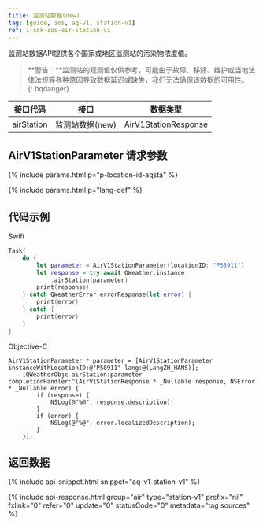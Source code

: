 ```yaml
---
title: 监测站数据(new)
tag: [guide, ios, aq-v1, station-v1]
ref: 1-sdk-ios-air-station-v1
---
```


监测站数据API提供各个国家或地区监测站的污染物浓度值。

> **警告：**监测站的观测值仅供参考，可能由于故障、移除、维护或当地法律法规等各种原因导致数据延迟或缺失，我们无法确保该数据的可用性。
{:.bqdanger}

| 接口代码 | 接口         | 数据类型       |
| --------------- | ---------------- | ------------ |
| airStation | 监测站数据(new)  | AirV1StationResponse |


## AirV1StationParameter 请求参数

{% include params.html p="p-location-id-aqsta" %}

{% include params.html p="lang-def" %}

## 代码示例

Swift

```swift
Task{
    do {
        let parameter = AirV1StationParameter(locationID: "P58911")
        let response = try await QWeather.instance
            .airStation(parameter)
        print(response)
    } catch QWeatherError.errorResponse(let error) {
        print(error)
    } catch {
        print(error)
    }
}
```

Objective-C

```objc
AirV1StationParameter * parameter = [AirV1StationParameter instanceWithLocationID:@"P58911" lang:@(LangZH_HANS)];
    [QWeatherObjc airStation:parameter completionHandler:^(AirV1StationResponse * _Nullable response, NSError * _Nullable error) {
        if (response) {
            NSLog(@"%@", response.description);
        }
        if (error) {
            NSLog(@"%@", error.localizedDescription);
        }
    }];
```

## 返回数据

{% include api-snippet.html snippet="aq-v1-station-v1" %}

{% include api-response.html group="air" type="station-v1" prefix="nil" fxlink="0" refer="0" update="0" statusCode="0" metadata="tag sources"  %}